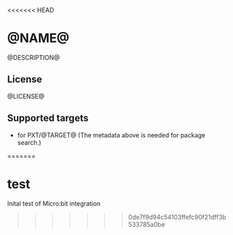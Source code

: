 <<<<<<< HEAD
# @NAME@

@DESCRIPTION@

## License

@LICENSE@

## Supported targets

* for PXT/@TARGET@
(The metadata above is needed for package search.)

=======
# test
Inital test of Micro:bit integration
>>>>>>> 0de7f9d94c54103ffefc90f21dff3b533785a0be
